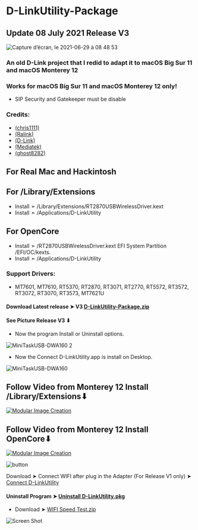 # D-LinkUtility-Package

## Update 08 July 2021 Release V3

![Capture d’écran, le 2021-06-29 à 08 48 53](https://user-images.githubusercontent.com/6248794/123816819-a0a11400-d8c5-11eb-9a74-33952efdf620.png)

### An old D-Link project that I redid to adapt it to macOS Big Sur 11 and macOS Monterey 12

### Works for macOS Big Sur 11 and macOS Monterey 12 only!


- SIP Security and Gatekeeper must be disable 

### Credits: 
- [(chris1111)](https://github.com/chris1111) 
- [(Ralink)](https://en.wikipedia.org/wiki/Ralink)
- [(D-Link)](https://us.dlink.com/en/consumer) 
- [(Mediatek)](https://www.mediatek.com)
- [(ghost8282)](https://www.insanelymac.com/forum/profile/2241085-ghost8282/)

## For Real Mac and Hackintosh
## For /Library/Extensions
- Install  ➣ /Library/Extensions/RT2870USBWirelessDriver.kext
- Install  ➣ /Applications/D-LinkUtility

## For OpenCore
- Install  ➣ /RT2870USBWirelessDriver.kext EFI System Partition /EFI/OC/kexts.
- Install  ➣ /Applications/D-LinkUtility


### Support Drivers:
- MT7601, MT7610, RT5370, RT2870, RT3071, RT2770, RT5572, RT3572, RT3072, RT3070, RT3573, MT7621U

#### Download Latest release ➤ V3 [D-LinkUtility-Package.zip](https://github.com/chris1111/D-LinkUtility-Package/releases/tag/V3)

#### See Picture Release V3 ⬇︎
- Now the program Install or Uninstall options.

![MiniTaskUSB-DWA160 2](https://user-images.githubusercontent.com/6248794/123990241-97807780-d997-11eb-9510-7c8dbd4c4be7.png)

- Now the Connect D-LinkUtility.app is install on Desktop.

![MiniTaskUSB-DWA160](https://user-images.githubusercontent.com/6248794/123990166-89caf200-d997-11eb-8ec0-39d2290fae81.png)


## Follow Video  from Monterey 12 Install /Library/Extensions⬇︎

[![Modular Image Creation](https://i87.servimg.com/u/f87/17/99/48/98/68747410.png)](https://youtu.be/1Ao4OYNOjQ0)


## Follow Video  from Monterey 12 Install OpenCore⬇︎

[![Modular Image Creation](https://i87.servimg.com/u/f87/17/99/48/98/68747410.png)](https://youtu.be/qRquRXxF3wg)


![button](https://user-images.githubusercontent.com/6248794/123955656-d7cffd80-d977-11eb-8e71-feb799347edd.png)

Download ➤ Connect WIFI after plug in the Adapter (For Release V1 only) ➤ [Connect D-LinkUtility](https://github.com/chris1111/D-LinkUtility-Package/raw/main/Connect%20D-LinkUtility.zip) 

#### Uninstall Program ➤ [Uninstall D-LinkUtility.pkg](https://github.com/chris1111/D-LinkUtility-Package/raw/main/UninstallD-LinkUtility.pkg)

- Download ➤ [WIFI Speed Test.zip](https://github.com/chris1111/Wireless-USB-Big-Sur-Adapter/files/6754911/WIFI.Speed.Test.zip)

![Screen Shot ](https://user-images.githubusercontent.com/6248794/124283398-db9b8580-db19-11eb-87db-56251f29a5a5.png) 
